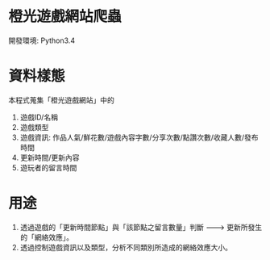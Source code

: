# 橙光遊戲網站爬蟲
開發環境: Python3.4

# 資料樣態
本程式蒐集「橙光遊戲網站」中的
1. 遊戲ID/名稱
2. 遊戲類型
3. 遊戲資訊: 作品人氣/鮮花數/遊戲內容字數/分享次數/點讚次數/收藏人數/發布時間
4. 更新時間/更新內容
5. 遊玩者的留言時間

# 用途
1. 透過遊戲的「更新時間節點」與「該節點之留言數量」判斷 ---> 更新所發生的「網絡效應」。
2. 透過控制遊戲資訊以及類型，分析不同類別所造成的網絡效應大小。
